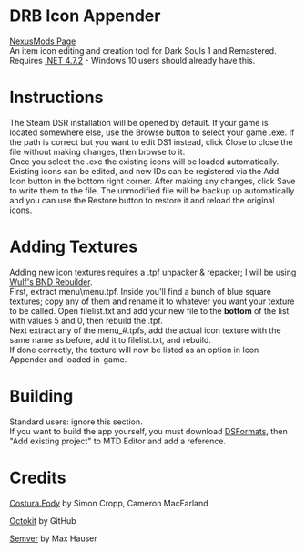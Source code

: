 
# DRB Icon Appender
[NexusMods Page](https://www.nexusmods.com/darksouls/mods/1457)  
An item icon editing and creation tool for Dark Souls 1 and Remastered.  
Requires [.NET 4.7.2](https://www.microsoft.com/net/download/thank-you/net472) - Windows 10 users should already have this.  

# Instructions
The Steam DSR installation will be opened by default. If your game is located somewhere else, use the Browse button to select your game .exe. If the path is correct but you want to edit DS1 instead, click Close to close the file without making changes, then browse to it.  
Once you select the .exe the existing icons will be loaded automatically. Existing icons can be edited, and new IDs can be registered via the Add Icon button in the bottom right corner. After making any changes, click Save to write them to the file. The unmodified file will be backup up automatically and you can use the Restore button to restore it and reload the original icons.

# Adding Textures
Adding new icon textures requires a .tpf unpacker & repacker; I will be using [Wulf's BND Rebuilder](https://mega.nz/#!f9ZHxATK!cld3fJtM08NYgeylufXvYYTNchfMRAfMzK_jBBSsnaI).  
First, extract menu\menu.tpf. Inside you'll find a bunch of blue square textures; copy any of them and rename it to whatever you want your texture to be called. Open filelist.txt and add your new file to the **bottom** of the list with values 5 and 0, then rebuild the .tpf.  
Next extract any of the menu_#.tpfs, add the actual icon texture with the same name as before, add it to filelist.txt, and rebuild.  
If done correctly, the texture will now be listed as an option in Icon Appender and loaded in-game.  

# Building
Standard users: ignore this section.  
If you want to build the app yourself, you must download [DSFormats](https://github.com/JKAnderson/DSFormats), then "Add existing project" to MTD Editor and add a reference.

# Credits
[Costura.Fody](https://github.com/Fody/Costura) by Simon Cropp, Cameron MacFarland

[Octokit](https://github.com/octokit/octokit.net) by GitHub

[Semver](https://github.com/maxhauser/semver) by Max Hauser
